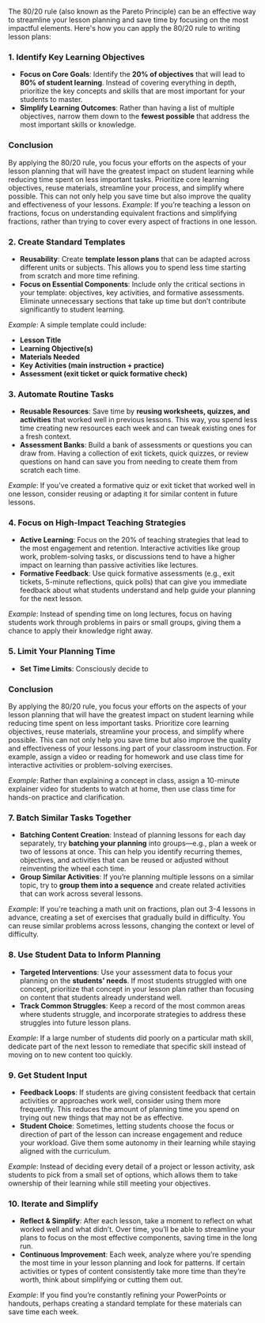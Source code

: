 The 80/20 rule (also known as the Pareto Principle) can be an effective way to streamline your lesson planning and save time by focusing on the most impactful elements. Here's how you can apply the 80/20 rule to writing lesson plans:

### 1. **Identify Key Learning Objectives**
   - **Focus on Core Goals**: Identify the **20% of objectives** that will lead to **80% of student learning**. Instead of covering everything in depth, prioritize the key concepts and skills that are most important for your students to master.
   - **Simplify Learning Outcomes**: Rather than having a list of multiple objectives, narrow them down to the **fewest possible** that address the most important skills or knowledge.

### Conclusion
By applying the 80/20 rule, you focus your efforts on the aspects of your lesson planning that will have the greatest impact on student learning while reducing time spent on less important tasks. Prioritize core learning objectives, reuse materials, streamline your process, and simplify where possible. This can not only help you save time but also improve the quality and effectiveness of your lessons.
   *Example*: If you’re teaching a lesson on fractions, focus on understanding equivalent fractions and simplifying fractions, rather than trying to cover every aspect of fractions in one lesson.

### 2. **Create Standard Templates**
   - **Reusability**: Create **template lesson plans** that can be adapted across different units or subjects. This allows you to spend less time starting from scratch and more time refining.
   - **Focus on Essential Components**: Include only the critical sections in your template: objectives, key activities, and formative assessments. Eliminate unnecessary sections that take up time but don’t contribute significantly to student learning.

   *Example*: A simple template could include: 
   - **Lesson Title**
   - **Learning Objective(s)**
   - **Materials Needed**
   - **Key Activities (main instruction + practice)**
   - **Assessment (exit ticket or quick formative check)**

### 3. **Automate Routine Tasks**
   - **Reusable Resources**: Save time by **reusing worksheets, quizzes, and activities** that worked well in previous lessons. This way, you spend less time creating new resources each week and can tweak existing ones for a fresh context.
   - **Assessment Banks**: Build a bank of assessments or questions you can draw from. Having a collection of exit tickets, quick quizzes, or review questions on hand can save you from needing to create them from scratch each time.

   *Example*: If you’ve created a formative quiz or exit ticket that worked well in one lesson, consider reusing or adapting it for similar content in future lessons.

### 4. **Focus on High-Impact Teaching Strategies**
   - **Active Learning**: Focus on the 20% of teaching strategies that lead to the most engagement and retention. Interactive activities like group work, problem-solving tasks, or discussions tend to have a higher impact on learning than passive activities like lectures.
   - **Formative Feedback**: Use quick formative assessments (e.g., exit tickets, 5-minute reflections, quick polls) that can give you immediate feedback about what students understand and help guide your planning for the next lesson.

   *Example*: Instead of spending time on long lectures, focus on having students work through problems in pairs or small groups, giving them a chance to apply their knowledge right away.

### 5. **Limit Your Planning Time**
   - **Set Time Limits**: Consciously decide to 
### Conclusion
By applying the 80/20 rule, you focus your efforts on the aspects of your lesson planning that will have the greatest impact on student learning while reducing time spent on less important tasks. Prioritize core learning objectives, reuse materials, streamline your process, and simplify where possible. This can not only help you save time but also improve the quality and effectiveness of your lessons.ing part of your classroom instruction. For example, assign a video or reading for homework and use class time for interactive activities or problem-solving exercises.

   *Example*: Rather than explaining a concept in class, assign a 10-minute explainer video for students to watch at home, then use class time for hands-on practice and clarification.

### 7. **Batch Similar Tasks Together**
   - **Batching Content Creation**: Instead of planning lessons for each day separately, try **batching your planning** into groups—e.g., plan a week or two of lessons at once. This can help you identify recurring themes, objectives, and activities that can be reused or adjusted without reinventing the wheel each time.
   - **Group Similar Activities**: If you’re planning multiple lessons on a similar topic, try to **group them into a sequence** and create related activities that can work across several lessons.

   *Example*: If you're teaching a math unit on fractions, plan out 3-4 lessons in advance, creating a set of exercises that gradually build in difficulty. You can reuse similar problems across lessons, changing the context or level of difficulty.

### 8. **Use Student Data to Inform Planning**
   - **Targeted Interventions**: Use your assessment data to focus your planning on the **students' needs**. If most students struggled with one concept, prioritize that concept in your lesson plan rather than focusing on content that students already understand well.
   - **Track Common Struggles**: Keep a record of the most common areas where students struggle, and incorporate strategies to address these struggles into future lesson plans.

   *Example*: If a large number of students did poorly on a particular math skill, dedicate part of the next lesson to remediate that specific skill instead of moving on to new content too quickly.

### 9. **Get Student Input**
   - **Feedback Loops**: If students are giving consistent feedback that certain activities or approaches work well, consider using them more frequently. This reduces the amount of planning time you spend on trying out new things that may not be as effective.
   - **Student Choice**: Sometimes, letting students choose the focus or direction of part of the lesson can increase engagement and reduce your workload. Give them some autonomy in their learning while staying aligned with the curriculum.

   *Example*: Instead of deciding every detail of a project or lesson activity, ask students to pick from a small set of options, which allows them to take ownership of their learning while still meeting your objectives.

### 10. **Iterate and Simplify**
   - **Reflect & Simplify**: After each lesson, take a moment to reflect on what worked well and what didn’t. Over time, you’ll be able to streamline your plans to focus on the most effective components, saving time in the long run.
   - **Continuous Improvement**: Each week, analyze where you’re spending the most time in your lesson planning and look for patterns. If certain activities or types of content consistently take more time than they’re worth, think about simplifying or cutting them out.

   *Example*: If you find you’re constantly refining your PowerPoints or handouts, perhaps creating a standard template for these materials can save time each week.
